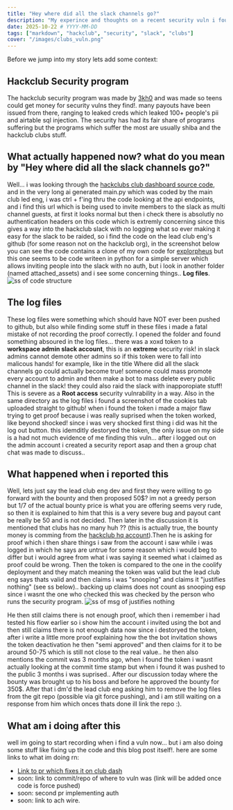 ```yaml
---
title: "Hey where did all the slack channels go?"
description: "My experince and thoughts on a recent security vuln i found which allowed you to gain slack workspace admin (bypass's 2fa)"
date: 2025-10-22 # YYYY-MM-DD
tags: ["markdown", "hackclub", "security", "slack", "clubs"]
cover: "/images/clubs_vuln.png"
---
```


Before we jump into my story lets add some context:

## Hackclub Security program

The hackclub security program was made by [3kh0](https://3kh0.net) and was made so teens could get money for security vulns they find!. many payouts have been issued from there, ranging to leaked creds which leaked 100+ people's pii and airtable sql injection. The security has had its fair share of programs suffering but the programs which suffer the most are usually shiba and the hackclub clubs stuff.

## What actually happened now? what do you mean by "Hey where did all the slack channels go?"

Well... i was looking through the [hackclubs club dashboard source code](https://github.com/hackclub/club-dashboard), and in the very long ai generated main.py which was coded by the main club led eng, i was ctrl + f'ing thru the code looking at the api endpoints, and i find this url which is being used to invite members to the slack as multi channel guests, at first it looks normal but then i check there is absolutly no authentication headers on this code which is extremly concerning since this gives a way into the hackclub slack with no logging what so ever making it easy for the slack to be raided, so i find the code on the lead club eng's github (for some reason not on the hackclub org), in the screenshot below you can see the code contains a clone of my own code for [explorpheus](https://github.com/hackclub/explorpheus) but this one seems to be code writeen in python for a simple server which allows inviting people into the slack with no auth, but i look in another folder (named attached_assets) and i see some concerning things.. **Log files**.
![ss of code structure](./ss_of_stuff.png)

## The log files

These log files were something which should have NOT ever been pushed to github, but also while finding some stuff in these files i made a fatal mistake of not recording the proof correctly. I opened the folder and found something absoured in the log files... there was a xoxd token to a **workspace admin slack account**, this is an **extreme** security risk! in slack admins cannot demote other admins so if this token were to fall into malicous hands! for example, like in the title Where did all the slack channels go could actually become true! someone could mass promote every account to admin and then make a bot to mass delete every public channel in the slack! they could also raid the slack with inapporopiate stuff! This is severe as a **Root access** security vulnrability in a way. Also in the same directory as the log files i found a screenshot of the cookies tab uploaded straight to github! when i found the token i made a major flaw trying to get proof because i was really suprised when the token worked, like beyond shocked! since i was very shocked first thing i did was hit the log out button. this idemditly destoryed the token, the only issue on my side is a had not much evidence of me finding this vuln... after i logged out on the admin account i created a security report asap and then a group chat chat was made to discuss..

## What happened when i reported this

Well, lets just say the lead club eng dev and first they were willing to go forward with the bounty and then proposed 50$? im not a greedy person but 1/7 of the actual bounty price is what you are offering seems very rude, so then it is explained to him that this is a very severe bug and payout cant be really be 50 and is not decided. Then later in the discussion it is mentioned that clubs has no many huh ?? (this is actually true, the bounty money is comming from the [hackclub hq account](https://hcb.hackclub.com/hq)).Then he is asking for proof which i then share things i saw from the account i saw while i was logged in which he says are untrue for some reason which i would beg to differ but i would agree from what i was saying it seemed what i claimed as proof could be wrong. Then the token is compared to the one in the coolify deployment and they match meaning the token was valid but the lead club eng says thats valid and then claims i was "snooping" and claims it "justifies nothing" (see ss below).. backing up claims does not count as snooping esp since i wasnt the one who checked this was checked by the person who runs the security program.
![ss of msg of justifies nothing]()

He then still claims there is not enough proof, which then i remember i had tested his flow earlier so i show him the account i invited using the bot and then still claims there is not enough data now since i destoryed the token, after i write a little more proof explaining how the the bot invitation shows the token deactivation he then "semi approved" and then claims for it to be around 50-75 which is still not close to the real value.. he then also mentions the commit was 3 months ago, when i found the token i wasnt actually looking at the commit time stamp but when i found it was pushed to the public 3 months i was suprised.. After our discussion today where the bounty was brought up to his boss and before he approved the bounty for 350$. After that i dm'd the lead club eng asking him to remove the log files from the git repo (possible via git force pushing), and i am still waiting on a response from him which onces thats done ill link the repo :).

## What am i doing after this

well im going to start recording when i find a vuln now...
but i am also doing some stuff like fixing up the code and this blog post itself!.
here are some links to what im doing rn:

- [Link to pr which fixes it on club dash](https://github.com/hackclub/club-dashboard/pull/100)
- soon: link to commit/repo of where to vuln was (link will be added once code is force pushed)
- soon: second pr implementing auth
- soon: link to ach wire.
